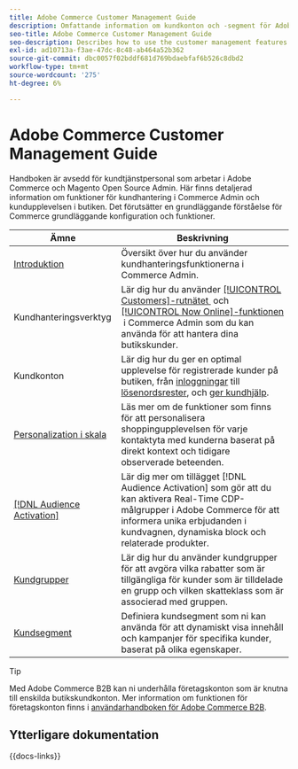 ```yaml
---
title: Adobe Commerce Customer Management Guide
description: Omfattande information om kundkonton och -segment för Adobe Commerce- och Magento Open Source-administratörer, inklusive konfiguration.
seo-title: Adobe Commerce Customer Management Guide
seo-description: Describes how to use the customer management features in Adobe Commerce or Magento Open Source.
exl-id: ad10713a-f3ae-47dc-8c48-ab464a52b362
source-git-commit: dbc0057f02bddf681d769bdaebfaf6b526c8dbd2
workflow-type: tm+mt
source-wordcount: '275'
ht-degree: 6%

---
```



# Adobe Commerce Customer Management Guide

Handboken är avsedd för kundtjänstpersonal som arbetar i Adobe Commerce och Magento Open Source Admin. Här finns detaljerad information om funktioner för kundhantering i Commerce Admin och kundupplevelsen i butiken. Det förutsätter en grundläggande förståelse för Commerce grundläggande konfiguration och funktioner.

| Ämne | Beskrivning |
| ------- | ----------- |
| [Introduktion](customers-introduction.md) | Översikt över hur du använder kundhanteringsfunktionerna i Commerce Admin. |
| Kundhanteringsverktyg | Lär dig hur du använder [[!UICONTROL Customers]-rutnätet &#x200B;](customers-all.md) och [[!UICONTROL Now Online]-funktionen &#x200B;](now-online.md) i Commerce Admin som du kan använda för att hantera dina butikskunder. |
| Kundkonton | Lär dig hur du ger en optimal upplevelse för registrerade kunder på butiken, från [inloggningar](login-landing-page.md) till [lösenordsrester](password-reset.md), och [ger kundhjälp](login-as-customer.md). |
| [Personalization i skala](personalize-scale.md) | Läs mer om de funktioner som finns för att personalisera shoppingupplevelsen för varje kontaktyta med kunderna baserat på direkt kontext och tidigare observerade beteenden. |
| [[!DNL Audience Activation]](audience-activation.md) | Lär dig mer om tillägget [!DNL Audience Activation] som gör att du kan aktivera Real-Time CDP-målgrupper i Adobe Commerce för att informera unika erbjudanden i kundvagnen, dynamiska block och relaterade produkter. |
| [Kundgrupper](customer-groups.md) | Lär dig hur du använder kundgrupper för att avgöra vilka rabatter som är tillgängliga för kunder som är tilldelade en grupp och vilken skatteklass som är associerad med gruppen. |
| [Kundsegment](customer-segments.md) | Definiera kundsegment som ni kan använda för att dynamiskt visa innehåll och kampanjer för specifika kunder, baserat på olika egenskaper. |

>[!TIP]
>
>Med Adobe Commerce B2B kan ni underhålla företagskonton som är knutna till enskilda butikskundkonton. Mer information om funktionen för företagskonton finns i [användarhandboken för Adobe Commerce B2B](../b2b/account-companies.md).

## Ytterligare dokumentation

{{docs-links}}
